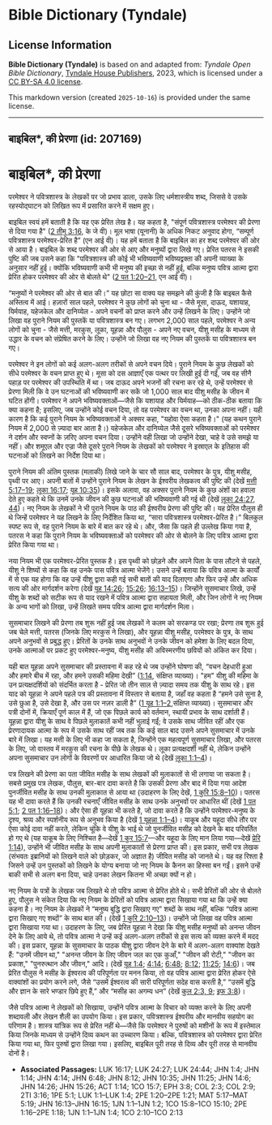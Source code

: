 # Bible Dictionary (Tyndale)

## License Information

**Bible Dictionary (Tyndale)** is based on and adapted from: _Tyndale Open Bible Dictionary_, [Tyndale House Publishers](https://tyndaleopenresources.com/), 2023, which is licensed under a [CC BY-SA 4.0 license](https://creativecommons.org/licenses/by-sa/4.0/legalcode.en).

This markdown version (created `2025-10-16`) is provided under the same license.



--------------------------------

## बाइबिल*, की प्रेरणा (id: 207169)

बाइबिल\*, की प्रेरणा
====================

परमेश्वर ने पवित्रशास्त्र के लेखकों पर जो प्रभाव डाला, उसके लिए धर्मशास्त्रीय शब्द, जिससे वे उसके रहस्योद्घाटन को लिखित रूप में प्रसारित करने में सक्षम हुए।

बाइबिल स्वयं हमें बताती है कि यह एक प्रेरित लेख है। यह कहता है, "संपूर्ण पवित्रशास्त्र परमेश्वर की प्रेरणा से दिया गया है" ([2 तीमु 3:16](https://ref.ly/2Tim3:16), के जे वी)। मूल भाषा (यूनानी) के अधिक निकट अनुवाद होगा, “सम्पूर्ण पवित्रशास्त्र परमेश्वर\-प्रेरित है” (एन आई वी)। यह हमें बताता है कि बाइबिल का हर शब्द परमेश्वर की ओर से आया है। बाइबिल के शब्द परमेश्वर की ओर से आए और मनुष्यों द्वारा लिखे गए। प्रेरित पतरस ने इसकी पुष्टि की जब उसने कहा कि "पवित्रशास्त्र की कोई भी भविष्यवाणी भविष्यद्वक्ता की अपनी व्याख्या के अनुसार नहीं हुई। क्योंकि भविष्यवाणी कभी भी मनुष्य की इच्छा से नहीं हुई, बल्कि मनुष्य पवित्र आत्मा द्वारा प्रेरित होकर परमेश्वर की ओर से बोलते थे" ([2 पत 1:20–21](https://ref.ly/2Pet1:20-2Pet1:21), एन आई वी)।

“मनुष्यों ने परमेश्वर की ओर से बात की।” यह छोटा सा वाक्य यह समझने की कुंजी है कि बाइबल कैसे अस्तित्व में आई। हज़ारों साल पहले, परमेश्वर ने कुछ लोगों को चुना था \- जैसे मूसा, दाऊद, यशायाह, यिर्मयाह, यहेजकेल और दानिय्येल \- अपने वचनों को प्राप्त करने और उन्हें लिखने के लिए। उन्होंने जो लिखा वह पुराने नियम की पुस्तकें या पवित्रशास्त्र बन गए। लगभग 2,000 साल पहले, परमेश्वर ने अन्य लोगों को चुना \- जैसे मत्ती, मरकुस, लूका, यूहन्ना और पौलुस \- अपने नए वचन, यीशु मसीह के माध्यम से उद्धार के वचन को संप्रेषित करने के लिए। उन्होंने जो लिखा वह नए नियम की पुस्तकें या पवित्रशास्त्र बन गए।

परमेश्‍वर ने इन लोगों को कई अलग\-अलग तरीकों से अपने वचन दिये। पुराने नियम के कुछ लेखकों को सीधे परमेश्वर के वचन प्राप्त हुए थे। मूसा को दस आज्ञाएँ एक पत्थर पर लिखी हुई दी गईं, जब वह सीनै पहाड़ पर परमेश्वर की उपस्थिति में था। जब दाऊद अपने भजनों की रचना कर रहे थे, उन्हें परमेश्वर से प्रेरणा मिली कि वे उन घटनाओं की भविष्यवाणी कर सकें जो 1,000 साल बाद यीशु मसीह के जीवन में घटित होंगी। परमेश्वर ने अपने भविष्यवक्ताओं—जैसे कि यशायाह और यिर्मयाह—को ठीक\-ठीक बताया कि क्या कहना है; इसलिए, जब उन्होंने कोई वचन दिया, तो वह परमेश्वर का वचन था, उनका अपना नहीं। यही कारण है कि कई पुराने नियम के भविष्यवक्ताओं ने अक्सर कहा, "यहोवा ऐसा कहता है।" (यह कथन पुराने नियम में 2,000 से ज़्यादा बार आता है।) यहेजकेल और दानिय्येल जैसे दूसरे भविष्यवक्ताओं को परमेश्वर ने दर्शन और स्वप्नों के ज़रिए अपना वचन दिया। उन्होंने वही लिखा जो उन्होंने देखा, चाहे वे उसे समझे या नहीं। और शमूएल और एज्रा जैसे दूसरे पुराने नियम के लेखकों को परमेश्वर ने इस्राएल के इतिहास की घटनाओं को लिखने का निर्देश दिया था।

पुराने नियम की अंतिम पुस्तक (मलाकी) लिखे जाने के चार सौ साल बाद, परमेश्वर के पुत्र, यीशु मसीह, पृथ्वी पर आए। अपनी बातों में उन्होंने पुराने नियम के लेखन के ईश्वरीय लेखकत्व की पुष्टि की (देखें [मत्ती 5:17–19](https://ref.ly/Matt5:17-Matt5:19); [लूका 16:17](https://ref.ly/Luke16:17); [यूह 10:35](https://ref.ly/John10:35))। इसके अलावा, वह अक्सर पुराने नियम के कुछ अंशों का हवाला देते हुए कहते थे कि उनमें उनके जीवन की कुछ घटनाओं की भविष्यवाणी की गई थी (देखें [लूका 24:27, 44](https://ref.ly/Luke24:27))। नए नियम के लेखकों ने भी पुराने नियम के पाठ की ईश्वरीय प्रेरणा की पुष्टि की। यह प्रेरित पौलुस ही थे जिन्हें परमेश्वर ने यह लिखने के लिए निर्देशित किया था, “सारा पवित्रशास्त्र परमेश्वर\-प्रेरित है।” बिलकुल स्पष्ट रूप से, वह पुराने नियम के बारे में बात कर रहे थे। और, जैसा कि पहले ही उल्लेख किया गया है, पतरस ने कहा कि पुराने नियम के भविष्यवक्ताओं को परमेश्वर की ओर से बोलने के लिए पवित्र आत्मा द्वारा प्रेरित किया गया था।

नया नियम भी एक परमेश्वर\-प्रेरित पुस्तक है। इस पृथ्वी को छोड़ने और अपने पिता के पास लौटने से पहले, यीशु ने शिष्यों से कहा कि वह उनके पास पवित्र आत्मा भेजेंगे। उसने उन्हें बताया कि पवित्र आत्मा के कार्यों में से एक यह होगा कि वह उन्हें यीशु द्वारा कही गई सभी बातों की याद दिलाएगा और फिर उन्हें और अधिक सत्य की ओर मार्गदर्शन करेगा (देखें [यूह 14:26](https://ref.ly/John14:26); [15:26](https://ref.ly/John15:26); [16:13–15](https://ref.ly/John16:13-John16:15))। जिन्होंने सुसमाचार लिखे, उन्हें यीशु के शब्दों को सटीक रूप से याद रखने में पवित्र आत्मा द्वारा सहायता मिली, और जिन लोगों ने नए नियम के अन्य भागों को लिखा, उन्हें लिखते समय पवित्र आत्मा द्वारा मार्गदर्शन मिला।

सुसमाचार लिखने की प्रेरणा तब शुरू नहीं हुई जब लेखकों ने कलम को सरकण्ड पर रखा; प्रेरणा तब शुरू हुई जब चेले मत्ती, पतरस (जिनके लिए मरकुस ने लिखा), और यूहन्ना यीशु मसीह, परमेश्वर के पुत्र, के साथ अपने अनुभवों से प्रबुद्ध हुए। प्रेरितों के उनके साथ अनुभवों ने उनके जीवन को हमेशा के लिए बदल दिया, उनके आत्माओं पर प्रकट हुए परमेश्वर\-मनुष्य, यीशु मसीह की अविस्मरणीय छवियों को अंकित कर दिया।

यही बात यूहन्ना अपने सुसमाचार की प्रस्तावना में कह रहे थे जब उन्होंने घोषणा की, “वचन देहधारी हुआ और हमारे बीच में रहा, और हमने उसकी महिमा देखी” ([1:14](https://ref.ly/John1:14), संक्षिप्त व्याख्या)। "हम" यीशु की महिमा के उन प्रत्यक्षदर्शियों को संदर्भित करता है \- प्रेरित जो तीन साल से ज़्यादा समय तक यीशु के साथ रहे। इस याद को यूहन्ना ने अपने पहले पत्र की प्रस्तावना में विस्तार से बताया है, जहाँ वह कहता है “हमने उसे सुना है, उसे छुआ है, उसे देखा है, और उस पर नज़र डाली है” ([1 यूह 1:1–2](https://ref.ly/1John1:1-1John1:2),संक्षिप्त व्याख्या)। सुसमाचार और पत्री दोनों में, क्रियाएँ पूर्ण काल में हैं, जो एक पिछले कार्य को वर्तमान, स्थायी प्रभाव के साथ दर्शाती हैं। यूहन्ना द्वारा यीशु के साथ वे पिछले मुलाकातें कभी नहीं भुलाई गईं; वे उसके साथ जीवित रहीं और एक प्रेरणादायक आत्मा के रूप में उसके साथ रहीं जब तक कि कई साल बाद उसने अपने सुसमाचार में उनके बारे में लिखा। यह मत्ती के लिए भी कहा जा सकता है, जिन्होंने एक महत्वपूर्ण सुसमाचार लिखा, और पतरस के लिए, जो वास्तव में मरकुस की रचना के पीछे के लेखक थे। लूका प्रत्यक्षदर्शी नहीं थे, लेकिन उन्होंने अपना सुसमाचार उन लोगों के विवरणों पर आधारित किया जो थे (देखें [लूका 1:1–4](https://ref.ly/Luke1:1-Luke1:4))।

पत्र लिखने की प्रेरणा का पता जीवित मसीह के साथ लेखकों की मुलाकातों से भी लगाया जा सकता है। सबसे प्रमुख पत्र लेखक, पौलुस, बार\-बार दावा करते है कि उसकी प्रेरणा और बाद में दिया गया आदेश पुनर्जीवित मसीह के साथ उनकी मुलाकात से आया था (उदाहरण के लिए देखें, [1 कुरि 15:8–10](https://ref.ly/1Cor15:8-1Cor15:10))। पतरस यह भी दावा करते हैं कि उनकी रचनाएँ जीवित मसीह के साथ उनके अनुभवों पर आधारित थीं (देखें [1 पत 5:1](https://ref.ly/1Pet5:1); [2 पत 1:16–18](https://ref.ly/2Pet1:16-2Pet1:18))। और ऐसा ही यूहन्ना भी करते है, जो दावा करते है कि उन्होंने परमेश्वर\-मनुष्य के दृश्य, श्रव्य और स्पर्शनीय रूप से अनुभव किया है (देखें [1 यूहन्ना 1:1–4](https://ref.ly/1John1:1-1John1:4))। याकूब और यहूदा सीधे तौर पर ऐसा कोई दावा नहीं करते, लेकिन चूंकि वे यीशु के भाई थे जो पुनर्जीवित मसीह को देखने के बाद परिवर्तित हो गए थे (यह याकूब के लिए निश्चित है—देखें [1 कुर 15:7](https://ref.ly/1Cor15:7)—और यहूदा के लिए मान लिया गया—देखें [प्रेरि 1:14](https://ref.ly/Acts1:14)), उन्होंने भी जीवित मसीह के साथ अपनी मुलाकातों से प्रेरणा प्राप्त की। इस प्रकार, सभी पत्र लेखक (संभवतः इब्रानियों को लिखने वाले को छोड़कर, जो अज्ञात है) जीवित मसीह को जानते थे। यह वह रिश्ता है जिसने उन्हें उन पुस्तकों को लिखने के योग्य बनाया जो नए नियम के कैनन का हिस्सा बन गईं। इसने उन्हें बाकी सभी से अलग बना दिया, चाहे उनका लेखन कितना भी अच्छा क्यों न हो।

नए नियम के पत्रों के लेखक जब लिखते थे तो पवित्र आत्मा से प्रेरित होते थे। सभी प्रेरितों की ओर से बोलते हुए, पौलुस ने संकेत दिया कि नए नियम के प्रेरितों को पवित्र आत्मा द्वारा सिखाया गया था कि उन्हें क्या कहना है। नए नियम के लेखकों ने “मनुष्य बुद्धि द्वारा सिखाए गए” शब्दों के साथ नहीं, बल्कि “पवित्र आत्मा द्वारा सिखाए गए शब्दों” के साथ बात की। (देखें [1 कुरि 2:10–13](https://ref.ly/1Cor2:10-1Cor2:13))। उन्होंने जो लिखा वह पवित्र आत्मा द्वारा सिखाया गया था। उदाहरण के लिए, जब प्रेरित यूहन्ना ने देखा कि यीशु मसीह मनुष्यों को अनन्त जीवन देने के लिए आये थे, तो पवित्र आत्मा ने उन्हें कई अलग\-अलग तरीकों से इस सत्य को व्यक्त करने में मदद की। इस प्रकार, यूहन्ना के सुसमाचार के पाठक यीशु द्वारा जीवन देने के बारे में अलग\-अलग वाक्यांश देखते हैं: "उनमें जीवन था," "अनन्त जीवन के लिए जीवन जल का एक कुआँ," "जीवन की रोटी," "जीवन का प्रकाश," "पुनरुत्थान और जीवन," आदि। (देखें [यूह 1:4](https://ref.ly/John1:4); [4:14](https://ref.ly/John4:14); [6:48](https://ref.ly/John6:48); [8:12](https://ref.ly/John8:12); [11:25](https://ref.ly/John11:25); [14:6](https://ref.ly/John14:6))। जब प्रेरित पौलुस ने मसीह के ईश्वरत्व की परिपूर्णता पर मनन किया, तो वह पवित्र आत्मा द्वारा प्रेरित होकर ऐसे वाक्यांशों का प्रयोग करने लगे, जैसे “उसमें ईश्वरत्व की सारी परिपूर्णता सदेह वास करती है,” “उसमें बुद्धि और ज्ञान के सारे भण्डार छिपे हुए हैं,” और “मसीह का अगम्य धन” (देखें [कुल 2:3, 9](https://ref.ly/Col2:3); [इफ 3:8](https://ref.ly/Eph3:8))।

जैसे पवित्र आत्मा ने लेखकों को सिखाया, उन्होंने पवित्र आत्मा के विचार को व्यक्त करने के लिए अपनी शब्दावली और लेखन शैली का उपयोग किया। इस प्रकार, पवित्रशास्त्र ईश्वरीय और मानवीय सहयोग का परिणाम है। शास्त्र यांत्रिक रूप से प्रेरित नहीं थे—जैसे कि परमेश्वर ने पुरुषों को मशीनों के रूप में इस्तेमाल किया जिनके माध्यम से उन्होंने दिव्य कथन का उच्चारण किया। बल्कि, पवित्रशास्त्र को परमेश्वर द्वारा प्रेरित किया गया था, फिर पुरुषों द्वारा लिखा गया। इसलिए, बाइबिल पूरी तरह से दिव्य और पूरी तरह से मानवीय दोनों है।

* **Associated Passages:** LUK 16:17; LUK 24:27; LUK 24:44; JHN 1:4; JHN 1:14; JHN 4:14; JHN 6:48; JHN 8:12; JHN 10:35; JHN 11:25; JHN 14:6; JHN 14:26; JHN 15:26; ACT 1:14; 1CO 15:7; EPH 3:8; COL 2:3; COL 2:9; 2TI 3:16; 1PE 5:1; LUK 1:1–LUK 1:4; 2PE 1:20–2PE 1:21; MAT 5:17–MAT 5:19; JHN 16:13–JHN 16:15; 1JN 1:1–1JN 1:2; 1CO 15:8–1CO 15:10; 2PE 1:16–2PE 1:18; 1JN 1:1–1JN 1:4; 1CO 2:10–1CO 2:13

